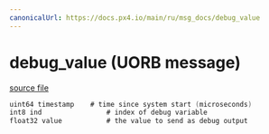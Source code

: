 ```yaml
---
canonicalUrl: https://docs.px4.io/main/ru/msg_docs/debug_value
---
```


# debug_value (UORB message)



[source file](https://github.com/PX4/PX4-Autopilot/blob/release/1.13/msg/debug_value.msg)

```c
uint64 timestamp    # time since system start (microseconds)
int8 ind                # index of debug variable
float32 value           # the value to send as debug output

```
